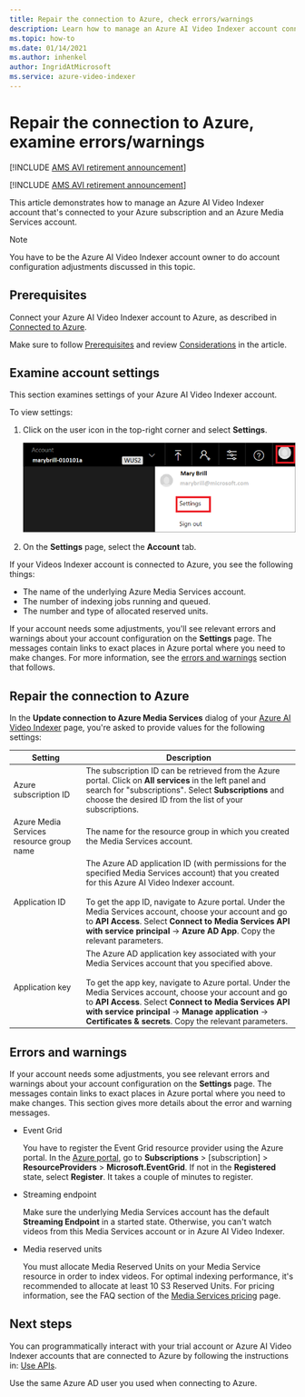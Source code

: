 ```yaml
---
title: Repair the connection to Azure, check errors/warnings
description: Learn how to manage an Azure AI Video Indexer account connected to Azure repair the connection, examine errors/warnings.
ms.topic: how-to
ms.date: 01/14/2021
ms.author: inhenkel
author: IngridAtMicrosoft
ms.service: azure-video-indexer
---
```


# Repair the connection to Azure, examine errors/warnings

[!INCLUDE [AMS AVI retirement announcement](./includes/important-ams-retirement-avi-announcement.md)]

[!INCLUDE [AMS AVI retirement announcement](./includes/important-ams-retirement-avi-announcement.md)]

This article demonstrates how to manage an Azure AI Video Indexer account that's connected to your Azure subscription and an Azure Media Services account.

> [!NOTE]
> You have to be the Azure AI Video Indexer account owner to do account configuration adjustments discussed in this topic.

## Prerequisites

Connect your Azure AI Video Indexer account to Azure, as described in [Connected to Azure](connect-to-azure.md).

Make sure to follow [Prerequisites](connect-to-azure.md#prerequisites-for-connecting-to-azure) and review [Considerations](connect-to-azure.md#azure-media-services-considerations) in the article.

## Examine account settings

This section examines settings of your Azure AI Video Indexer account.

To view settings:

1. Click on the user icon in the top-right corner and select **Settings**.

    ![Settings in Azure AI Video Indexer](./media/manage-account-connected-to-azure/select-settings.png)

2. On the **Settings** page, select the **Account** tab.

If your Videos Indexer account is connected to Azure, you see the following things:

* The name of the underlying Azure Media Services account.
* The number of indexing jobs running and queued.
* The number and type of allocated reserved units.

If your account needs some adjustments, you'll see relevant errors and warnings about your account configuration on the **Settings** page. The messages contain links to exact places in Azure portal where you need to make changes. For more information, see the [errors and warnings](#errors-and-warnings) section that follows.

## Repair the connection to Azure

In the **Update connection to Azure Media Services** dialog of your [Azure AI Video Indexer](https://www.videoindexer.ai/) page, you're asked to provide values for the following settings:

|Setting|Description|
|---|---|
|Azure subscription ID|The subscription ID can be retrieved from the Azure portal. Click on **All services** in the left panel and search for "subscriptions". Select **Subscriptions** and choose the desired ID from the list of your subscriptions.|
|Azure Media Services resource group name|The name for the resource group in which you created the Media Services account.|
|Application ID|The Azure AD application ID (with permissions for the specified Media Services account) that you created for this Azure AI Video Indexer account. <br/><br/>To get the app ID, navigate to Azure portal. Under the Media Services account, choose your account and go to **API Access**. Select **Connect to Media Services API with service principal** -> **Azure AD App**. Copy the relevant parameters.|
|Application key|The Azure AD application key associated with your Media Services account that you specified above. <br/><br/>To get the app key, navigate to Azure portal. Under the Media Services account, choose your account and go to **API Access**. Select **Connect to Media Services API with service principal** -> **Manage application** -> **Certificates & secrets**. Copy the relevant parameters.|

## Errors and warnings

If your account needs some adjustments, you see relevant errors and warnings about your account configuration on the **Settings** page. The messages contain links to exact places in Azure portal where you need to make changes. This section gives more details about the error and warning messages.

* Event Grid

    You have to register the Event Grid resource provider using the Azure portal. In the [Azure portal](https://portal.azure.com/), go to **Subscriptions** > [subscription] > **ResourceProviders** > **Microsoft.EventGrid**. If not in the **Registered** state, select **Register**. It takes a couple of minutes to register.

* Streaming endpoint

    Make sure the underlying Media Services account has the default **Streaming Endpoint** in a started state. Otherwise, you can't watch videos from this Media Services account or in Azure AI Video Indexer.

* Media reserved units

    You must allocate Media Reserved Units on your Media Service resource in order to index videos. For optimal indexing performance, it's recommended to allocate at least 10 S3 Reserved Units. For pricing information, see the FAQ section of the [Media Services pricing](https://azure.microsoft.com/pricing/details/media-services/) page.

## Next steps

You can programmatically interact with your trial account or Azure AI Video Indexer accounts that are connected to Azure by following the instructions in: [Use APIs](video-indexer-use-apis.md).

Use the same Azure AD user you used when connecting to Azure.
